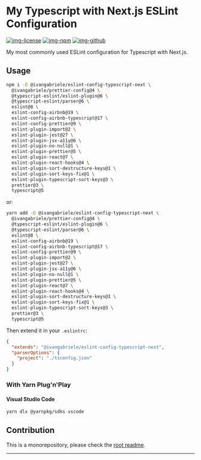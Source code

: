 # My Typescript with Next.js ESLint Configuration

[![img-license]][lnk-license] [![img-npm]][lnk-npm] [![img-github]][lnk-github]

My most commonly used ESLint configuration for Typescript with Next.js.

## Usage

```sh
npm i -D @ivangabriele/eslint-config-typescript-next \
  @ivangabriele/prettier-config@4 \
  @typescript-eslint/eslint-plugin@6 \
  @typescript-eslint/parser@6 \
  eslint@8 \
  eslint-config-airbnb@19 \
  eslint-config-airbnb-typescript@17 \
  eslint-config-prettier@9 \
  eslint-plugin-import@2 \
  eslint-plugin-jest@27 \
  eslint-plugin-jsx-a11y@6 \
  eslint-plugin-no-null@1 \
  eslint-plugin-prettier@5 \
  eslint-plugin-react@7 \
  eslint-plugin-react-hooks@4 \
  eslint-plugin-sort-destructure-keys@1 \
  eslint-plugin-sort-keys-fix@1 \
  eslint-plugin-typescript-sort-keys@3 \
  prettier@3 \
  typescript@5
```

or:

```sh
yarn add -D @ivangabriele/eslint-config-typescript-next \
  @ivangabriele/prettier-config@4 \
  @typescript-eslint/eslint-plugin@6 \
  @typescript-eslint/parser@6 \
  eslint@8 \
  eslint-config-airbnb@19 \
  eslint-config-airbnb-typescript@17 \
  eslint-config-prettier@9 \
  eslint-plugin-import@2 \
  eslint-plugin-jest@27 \
  eslint-plugin-jsx-a11y@6 \
  eslint-plugin-no-null@1 \
  eslint-plugin-prettier@5 \
  eslint-plugin-react@7 \
  eslint-plugin-react-hooks@4 \
  eslint-plugin-sort-destructure-keys@1 \
  eslint-plugin-sort-keys-fix@1 \
  eslint-plugin-typescript-sort-keys@3 \
  prettier@3 \
  typescript@5
```

Then extend it in your `.eslintrc`:

```json
{
  "extends": "@ivangabriele/eslint-config-typescript-next",
  "parserOptions": {
    "project": "./tsconfig.json"
  }
}
```

### With Yarn Plug'n'Play

#### Visual Studio Code

```sh
yarn dlx @yarnpkg/sdks vscode
```

## Contribution

This is a monorepository, please check the [root readme][lnk-contribution].

---

[img-github]: https://img.shields.io/github/actions/workflow/status/ivangabriele/eslint-config/test-and-publish.yml?branch=main&style=flat-square
[img-license]: https://img.shields.io/github/license/ivangabriele/eslint-config?style=flat-square
[img-npm]: https://img.shields.io/npm/v/@ivangabriele/eslint-config-typescript-next?style=flat-square
[lnk-github]: https://github.com/ivangabriele/eslint-config/actions?query=branch%3Amain++
[lnk-license]: https://github.com/ivangabriele/eslint-config/blob/main/packages/typescript-next/LICENSE
[lnk-npm]: https://www.npmjs.com/package/@ivangabriele/eslint-config-typescript-next
[lnk-contribution]: https://github.com/ivangabriele/eslint-config#contribution
